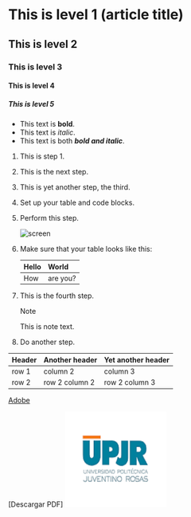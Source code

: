 # This is level 1 (article title)
## This is level 2
### This is level 3
#### This is level 4
##### This is level 5
 *  This text is **bold**.
 *  This text is *italic*.
 *  This text is both ***bold and italic***.

1. This is step 1.
1. This is the next step.
1. This is yet another step, the third.
1. Set up your table and code blocks.
1. Perform this step.

   ![screen](https://experienceleague.adobe.com/docs/contributor/assets/adobe_standard_logo.png?lang=es)

1. Make sure that your table looks like this:

   | Hello | World |
   |---|---|
   | How | are you? |

1. This is the fourth step.

   >[!NOTE]
   >
   >This is note text.

1. Do another step.


| Header | Another header | Yet another header |
|--- |--- |--- |
| row 1 | column 2 | column 3 |
| row 2 | row 2 column 2 | row 2 column 3 |


[Adobe](https://www.adobe.com)

[Descargar PDF]
![Upjr](https://github.com/Bdsign/practica7Mayo/blob/main/logo.png)
